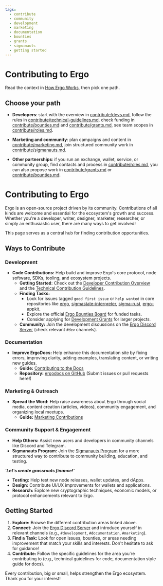 ```yaml
---
tags:
  - contribute
  - community
  - development
  - marketing
  - documentation
  - bounties
  - grants
  - sigmanauts
  - getting started
---
```



# Contributing to Ergo

Read the context in [How Ergo Works](how-ergo-works.md), then pick one path.

## Choose your path

* **Developers**: start with the overview in [contribute/devs.md](contribute/devs.md), follow the rules in [contribute/technical-guidelines.md](contribute/technical-guidelines.md), check funding in [contribute/bounties.md](contribute/bounties.md) and [contribute/grants.md](contribute/grants.md), see team scopes in [contribute/roles.md](contribute/roles.md).

* **Marketing and community**: plan campaigns and content in [contribute/marketing.md](contribute/marketing.md), join structured community work in [contribute/sigmanauts.md](contribute/sigmanauts.md).

* **Other partnerships**: if you run an exchange, wallet, service, or community group, find contacts and process in [contribute/roles.md](contribute/roles.md), you can also propose work in [contribute/grants.md](contribute/grants.md) or [contribute/bounties.md](contribute/bounties.md).


# Contributing to Ergo

Ergo is an open-source project driven by its community. Contributions of all kinds are welcome and essential for the ecosystem's growth and success. Whether you're a developer, writer, designer, marketer, researcher, or simply an enthusiastic user, there are many ways to get involved!

This page serves as a central hub for finding contribution opportunities.

## Ways to Contribute

### Development

*   **Code Contributions:** Help build and improve Ergo's core protocol, node software, SDKs, tooling, and ecosystem projects.
    *   **Getting Started:** Check out the [Developer Contribution Overview](devs.md) and the [Technical Contribution Guidelines](technical-guidelines.md).
    *   **Finding Tasks:**
        *   Look for issues tagged `good first issue` or `help wanted` in core repositories like [ergo](https://github.com/ergoplatform/ergo/issues), [sigmastate-interpreter](https://github.com/ergoplatform/sigmastate-interpreter/issues), [sigma-rust](https://github.com/ergoplatform/sigma-rust/issues?q=is%3Aissue+state%3Aopen+label%3A%22good+first+issue%22), [ergo-appkit](https://github.com/ergoplatform/ergo-appkit/issues).
        *   Explore the official [Ergo Bounties Board](bounties.md) for funded tasks.
        *   Consider applying for [Development Grants](grants.md) for larger projects.
    *   **Community:** Join the development discussions on the [Ergo Discord Server](https://discord.gg/ergo-platform-668903786361651200) (check relevant `#dev` channels).

### Documentation

*   **Improve ErgoDocs:** Help enhance this documentation site by fixing errors, improving clarity, adding examples, translating content, or writing new guides.
    *   **Guide:** [Contributing to the Docs](docs.md)
    *   **Repository:** [ergodocs on GitHub](https://github.com/glasgowm148/ergodocs) (Submit issues or pull requests here!)

### Marketing & Outreach

*   **Spread the Word:** Help raise awareness about Ergo through social media, content creation (articles, videos), community engagement, and organizing local meetups.
    *   **Guide:** [Marketing Contributions](marketing.md)

### Community Support & Engagement

*   **Help Others:** Assist new users and developers in community channels like Discord and Telegram.
*   **Sigmanauts Program:** Join the [Sigmanauts Program](sigmanauts.md) for a more structured way to contribute to community building, education, and testing.

***'Let's create grassroots finance!'***

*   **Testing:** Help test new node releases, wallet updates, and dApps.
*   **Design:** Contribute UI/UX improvements for wallets and applications.
*   **Research:** Explore new cryptographic techniques, economic models, or protocol enhancements relevant to Ergo.

## Getting Started

1.  **Explore:** Browse the different contribution areas linked above.
2.  **Connect:** Join the [Ergo Discord Server](https://discord.gg/ergo-platform-668903786361651200) and introduce yourself in relevant channels (e.g., `#development`, `#documentation`, `#marketing`).
3.  **Find a Task:** Look for open issues, bounties, or areas needing improvement that match your skills and interests. Don't hesitate to ask for guidance!
4.  **Contribute:** Follow the specific guidelines for the area you're contributing to (e.g., technical guidelines for code, documentation style guide for docs).

Every contribution, big or small, helps strengthen the Ergo ecosystem. Thank you for your interest!
